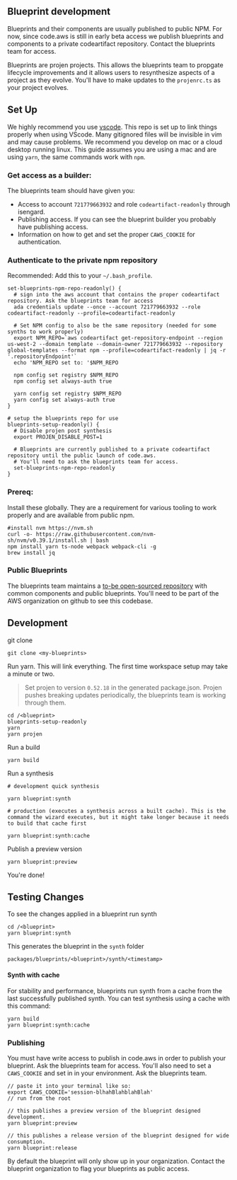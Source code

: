 ## Blueprint development

Blueprints and their components are usually published to public NPM. For now, since code.aws is still in early beta access we publish blueprints and
components to a private codeartifact repository. Contact the blueprints team for access.

Blueprints are projen projects. This allows the blueprints team to propgate lifecycle improvements and it allows users to resynthesize aspects of a
project as they evolve. You'll have to make updates to the `projenrc.ts` as your project evolves.

## Set Up

We highly recommend you use [vscode](https://code.visualstudio.com/). This repo is set up to link things properly when using VScode. Many gitignored
files will be invisible in vim and may cause problems. We recommend you develop on mac or a cloud desktop running linux. This guide assumes you are
using a mac and are using `yarn`, the same commands work with `npm`.

### Get access as a builder:

The blueprints team should have given you:

- Access to account `721779663932` and role `codeartifact-readonly` through isengard.
- Publishing access. If you can see the blueprint builder you probably have publishing access.
- Information on how to get and set the proper `CAWS_COOKIE` for authentication.

### Authenticate to the private npm repository

Recommended: Add this to your `~/.bash_profile`.

```
set-blueprints-npm-repo-readonly() {
  # sign into the aws account that contains the proper codeartifact repository. Ask the blueprints team for access
  ada credentials update --once --account 721779663932 --role codeartifact-readonly --profile=codeartifact-readonly

  # Set NPM config to also be the same repository (needed for some synths to work properly)
  export NPM_REPO=`aws codeartifact get-repository-endpoint --region us-west-2 --domain template --domain-owner 721779663932 --repository global-templates --format npm --profile=codeartifact-readonly | jq -r '.repositoryEndpoint'`
  echo 'NPM_REPO set to: '$NPM_REPO

  npm config set registry $NPM_REPO
  npm config set always-auth true

  yarn config set registry $NPM_REPO
  yarn config set always-auth true
}

# setup the blueprints repo for use
blueprints-setup-readonly() {
  # Disable projen post synthesis
  export PROJEN_DISABLE_POST=1

  # Blueprints are currently published to a private codeartifact repository until the public launch of code.aws.
  # You'll need to ask the blueprints team for access.
  set-blueprints-npm-repo-readonly
}
```

### Prereq:

Install these globally. They are a requirement for various tooling to work properly and are available from public npm.

```
#install nvm https://nvm.sh
curl -o- https://raw.githubusercontent.com/nvm-sh/nvm/v0.39.1/install.sh | bash
npm install yarn ts-node webpack webpack-cli -g
brew install jq
```

### Public Blueprints

The blueprints team maintains a [to-be open-sourced repository](https://github.com/aws/caws-blueprints/blob/main/README.md) with common components and
public blueprints. You'll need to be part of the AWS organization on github to see this codebase.

## Development

git clone

```
git clone <my-blueprints>
```

Run yarn. This will link everything. The first time workspace setup may take a minute or two.

> Set projen to version `0.52.18` in the generated package.json. Projen pushes breaking updates periodically, the blueprints team is working through
> them.

```
cd /<blueprint>
blueprints-setup-readonly
yarn
yarn projen
```

Run a build

```
yarn build
```

Run a synthesis

```
# development quick synthesis

yarn blueprint:synth

# production (executes a synthesis across a built cache). This is the command the wizard executes, but it might take longer because it needs to build that cache first

yarn blueprint:synth:cache
```

Publish a preview version

```
yarn blueprint:preview
```

You're done!

## Testing Changes

To see the changes applied in a blueprint run synth

```
cd /<blueprint>
yarn blueprint:synth
```

This generates the blueprint in the `synth` folder

```
packages/blueprints/<blueprint>/synth/<timestamp>
```

#### Synth with cache

For stability and performance, blueprints run synth from a cache from the last successfully published synth. You can test synthesis using a cache with
this command:

```
yarn build
yarn blueprint:synth:cache
```

### Publishing

You must have write access to publish in code.aws in order to publish your blueprint. Ask the blueprints team for access. You'll also need to set a
`CAWS_COOKIE` and set in in your environment. Ask the blueprints team.

```
// paste it into your terminal like so:
export CAWS_COOKIE='session-blhahBlahblahBlah'
// run from the root

// this publishes a preview version of the blueprint designed development.
yarn blueprint:preview

// this publishes a release version of the blueprint designed for wide consumption.
yarn blueprint:release
```

By default the blueprint will only show up in your organization. Contact the blueprint organization to flag your blueprints as public access.
